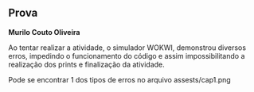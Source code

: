 
## Prova

**Murilo Couto Oliveira**

Ao tentar realizar a atividade, o simulador WOKWI, demonstrou diversos erros, impedindo o funcionamento do código e assim impossibilitando a realização dos prints e finalização da atividade.

Pode se encontrar 1 dos tipos de erros no arquivo assests/cap1.png

